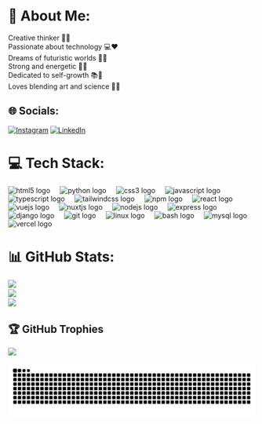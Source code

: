 # 🤟 About Me:

Creative thinker 🧠✨<br>Passionate about technology 💻❤️<br>Dreams of futuristic worlds 🌌🚀<br>Strong and energetic 💪🔥<br>Dedicated to self-growth 📚🌱<br>Loves blending art and science 🎨🧪

## 🌐 Socials:

[![Instagram](https://img.shields.io/badge/Instagram-%23E4405F.svg?logo=Instagram&logoColor=white)](https://instagram.com/Mehr_code) [![LinkedIn](https://img.shields.io/badge/LinkedIn-%230077B5.svg?logo=linkedin&logoColor=white)](https://linkedin.com/in/mehran-mollakazemi)

# 💻 Tech Stack:

<div align="left">
  <img src="https://skillicons.dev/icons?i=html" height="40" alt="html5 logo"  />
  <img width="12" />
  <img src="https://skillicons.dev/icons?i=py" height="40" alt="python logo"  />
  <img width="12" />
  <img src="https://skillicons.dev/icons?i=css" height="40" alt="css3 logo"  />
  <img width="12" />
  <img src="https://skillicons.dev/icons?i=js" height="40" alt="javascript logo"  />
  <img width="12" />
  <img src="https://skillicons.dev/icons?i=ts" height="40" alt="typescript logo"  />
  <img width="12" />
  <img src="https://skillicons.dev/icons?i=tailwind" height="40" alt="tailwindcss logo"  />
  <img width="12" />
  <img src="https://cdn.simpleicons.org/npm/CB3837" height="40" alt="npm logo"  />
  <img width="12" />
  <img src="https://skillicons.dev/icons?i=react" height="40" alt="react logo"  />
  <img width="12" />
  <img src="https://skillicons.dev/icons?i=vue" height="40" alt="vuejs logo"  />
  <img width="12" />
  <img src="https://skillicons.dev/icons?i=nuxtjs" height="40" alt="nuxtjs logo"  />
  <img width="12" />
  <img src="https://skillicons.dev/icons?i=nodejs" height="40" alt="nodejs logo"  />
  <img width="12" />
  <img src="https://skillicons.dev/icons?i=express" height="40" alt="express logo"  />
  <img width="12" />
  <img src="https://skillicons.dev/icons?i=django" height="40" alt="django logo"  />
  <img width="12" />
  <img src="https://skillicons.dev/icons?i=git" height="40" alt="git logo"  />
  <img width="12" />
  <img src="https://skillicons.dev/icons?i=linux" height="40" alt="linux logo"  />
  <img width="12" />
  <img src="https://skillicons.dev/icons?i=bash" height="40" alt="bash logo"  />
  <img width="12" />
  <img src="https://skillicons.dev/icons?i=mysql" height="40" alt="mysql logo"  />
  <img width="12" />
  <img src="https://skillicons.dev/icons?i=vercel" height="40" alt="vercel logo"  />
</div>

###

# 📊 GitHub Stats:

![](https://github-readme-stats.vercel.app/api?username=Mehr-code&theme=react&hide_border=false&include_all_commits=false&count_private=false)<br/>
![](https://nirzak-streak-stats.vercel.app/?user=Mehr-code&theme=react&hide_border=false)<br/>
![](https://github-readme-stats.vercel.app/api/top-langs/?username=Mehr-code&theme=react&hide_border=false&include_all_commits=false&count_private=false&layout=compact)

## 🏆 GitHub Trophies

![](https://github-profile-trophy.vercel.app/?username=Mehr-code&theme=react&no-frame=true&no-bg=false&margin-w=4)

<img src="https://raw.githubusercontent.com/Mehr-code/Mehr-code/output/snake.svg" alt="Snake animation" />

###

<!-- Proudly created with GPRM ( https://gprm.itsvg.in ) -->
